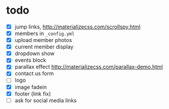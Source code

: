 # todo

- [X] jump links, http://materializecss.com/scrollspy.html
- [X] members in `_config.yml`
- [X] upload member photos
- [X] current member display
- [X] dropdown show
- [X] events block 
- [X] parallax effect http://materializecss.com/parallax-demo.html
- [X] contact us form
- [ ] logo
- [X] image fadein
- [X] footer (link fix)
- [ ] ask for social media links